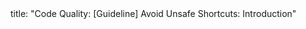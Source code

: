 <frontmatter>
title: "Code Quality: [Guideline] Avoid Unsafe Shortcuts: Introduction"
</frontmatter>

<include src="index-body.md" boilerplate />
